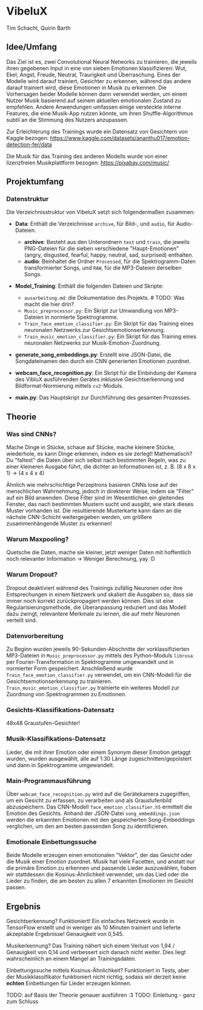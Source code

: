 # VibeluX
Tim Schacht, Quirin Barth

## Idee/Umfang

Das Ziel ist es, zwei Convolutional Neural Networks zu trainieren, die jeweils ihren gegebenen Input in eine von sieben Emotionen klassifizieren:
Wut, Ekel, Angst, Freude, Neutral, Traurigkeit und Überraschung.
Eines der Modelle wird darauf trainiert, Gesichter zu erkennen, während das andere darauf trainiert wird, diese Emotionen in Musik zu erkennen. Die Vorhersagen beider Modelle können dann verwendet werden, um einem Nutzer Musik basierend auf seinem aktuellen emotionalen Zustand zu empfehlen. Andere Anwendungen umfassen einige versteckte interne Features, die eine Musik-App nutzen könnte, um ihren Shuffle-Algorithmus subtil an die Stimmung des Nutzers anzupassen.

Zur Erleichterung des Trainings wurde ein Datensatz von Gesichtern von Kaggle bezogen: https://www.kaggle.com/datasets/ananthu017/emotion-detection-fer/data

Die Musik für das Training des anderen Modells wurde von einer lizenzfreien Musikplattform bezogen: https://pixabay.com/music/

## Projektumfang

### Datenstruktur
Die Verzeichnisstruktur von VibeluX setzt sich folgendermaßen zusammen:

- **Data**: Enthält die Verzeichnisse `archive`, für Bild-, und `audio`, für Audio-Dateien.
  - **archive**: Besteht aus den Unterordnern `test` und `train`, die jeweils PNG-Dateien für die sieben verschiedene "Haupt-Emotionen" (angry, disgusted, fearful, happy, neutral, sad, surprised) enthalten.
  - **audio**: Beinhaltet die Ordner `Processed`, für die Spektrogramm-Daten transformierter Songs, und `RAW`, für die MP3-Dateien derselben Songs.

- **Model_Training**: Enthält die folgenden Dateien und Skripte:
  - `ausarbeitung.md`: die Dokumentation des Projekts. # TODO: Was macht die hier drin?
  - `Music_preprocessor.py`: Ein Skript zur Umwandlung von MP3-Dateien in normierte Spektrogramme.
  - `Train_face_emotion_classifier.py`: Ein Skript für das Training eines neuronalen Netzwerks zur Gesichtsemotionserkennung.
  - `Train_music_emotion_classifier.py`: Ein Skript für das Training eines neuronalen Netzwerks zur Musik-Emotion-Zuordnung.

- **generate_song_embeddings.py**: Erstellt eine JSON-Datei, die Songdateinamen den durch ein CNN generierten Emotionen zuordnet.

- **webcam_face_recognition.py**: Ein Skript für die Einbindung der Kamera des VibluX ausführenden Gerätes inklusive Gesichtserkennung und Bildformat-Normierung mittels `cv2`-Moduls.

- **main.py**: Das Hauptskript zur Durchführung des gesamten Prozesses.

## Theorie

### Was sind CNNs?
Mache Dinge in Stücke, schaue auf Stücke, mache kleinere Stücke, wiederhole, es kann Dinge erkennen, indem es sie zerlegt!
Mathematisch? Du "faltest" die Daten über sich selbst nach bestimmten Regeln, was zu einer kleineren Ausgabe führt, die dichter an Informationen ist, z. B. (8 x 8 x 1) -> (4 x 4 x 4)

Ähnlich wie mehrschichtige Perzeptrons basieren CNNs lose auf der menschlichen Wahrnehmung, jedoch in direkterer Weise, indem sie "Filter" auf ein Bild anwenden. Diese Filter sind im Wesentlichen ein gleitendes Fenster, das nach bestimmten Mustern sucht und ausgibt, wie stark dieses Muster vorhanden ist. Die resultierende Musterkarte kann dann an die nächste CNN-Schicht weitergegeben werden, um größere zusammenhängende Muster zu erkennen!

### Warum Maxpooling?
Quetsche die Daten, mache sie kleiner, jetzt weniger Daten mit hoffentlich noch relevanter Information -> Weniger Berechnung, yay :D

### Warum Dropout?
Dropout deaktiviert während des Trainings zufällig Neuronen oder ihre Entsprechungen in einem Netzwerk und skaliert die Ausgaben so, dass sie immer noch korrekt zurückpropagiert werden können. Dies ist eine Regularisierungsmethode, die Überanpassung reduziert und das Modell dazu zwingt, relevantere Merkmale zu lernen, die auf mehr Neuronen verteilt sind.

### Datenvorbereitung
Zu Beginn wurden jeweils 90-Sekunden-Abschnitte der vorklassifizierten MP3-Dateien in `Music_preprocessor.py` mittels des Python-Moduls `librosa` per Fourier-Transformation in Spektrogramme umgewandelt und in normierter Form gespeichert.
Anschließend wurde `Train_face_emotion_classifier.py` verwendet, um ein CNN-Modell für die Gesichtsemotionserkennung zu trainieren.
`Train_music_emotion_classifier.py` trainierte ein weiteres Modell zur Zuordnung von Spektrogrammen zu Emotionen.

### Gesichts-Klassifikations-Datensatz
48x48 Graustufen-Gesichter!

### Musik-Klassifikations-Datensatz
Lieder, die mit ihrer Emotion oder einem Synonym dieser Emotion getaggt wurden, wurden ausgewählt, alle auf 1:30 Länge zugeschnitten/gepolstert und dann in Spektrogramme umgewandelt.

### Main-Programmausführung
Über `webcam_face_recognition.py` wird auf die Gerätekamera zugegriffen, um ein Gesicht zu erfassen, zu verarbeiten und als Graustufenbild abzuspeichern.
Das CNN-Modell `face_emotion_classifier.h5` ermittelt die Emotion des Gesichts.
Anhand der JSON-Datei `song_embeddings.json` werden die erkannten Emotionen mit den gespeicherten Song-Embeddings verglichen, um den am besten passenden Song zu identifizieren.

### Emotionale Einbettungssuche
Beide Modelle erzeugen einen emotionalen "Vektor", der das Gesicht oder die Musik einer Emotion zuordnet. Musik hat viele Facetten, und anstatt nur die primäre Emotion zu erkennen und passende Lieder auszuwählen, haben wir stattdessen die Kosinus-Ähnlichkeit verwendet, um das Lied oder die Lieder zu finden, die am besten zu allen 7 erkannten Emotionen im Gesicht passen.

## Ergebnis
Gesichtserkennung? Funktioniert! Ein einfaches Netzwerk wurde in TensorFlow erstellt und in weniger als 10 Minuten trainiert und lieferte akzeptable Ergebnisse! Genauigkeit von 0,545.

Musikerkennung? Das Training nähert sich einem Verlust von 1,94 / Genauigkeit von 0,14 und verbessert sich danach nicht weiter. Dies liegt wahrscheinlich an einem Mangel an Trainingsdaten.

Einbettungssuche mittels Kosinus-Ähnlichkeit? Funktioniert in Tests, aber der Musikklassifikator funktioniert nicht richtig, sodass wir derzeit keine **echten** Einbettungen für Lieder erzeugen können.

TODO: auf Basis der Theorie genauer ausführen :3
TODO: Einleitung - ganz zum Schluss
